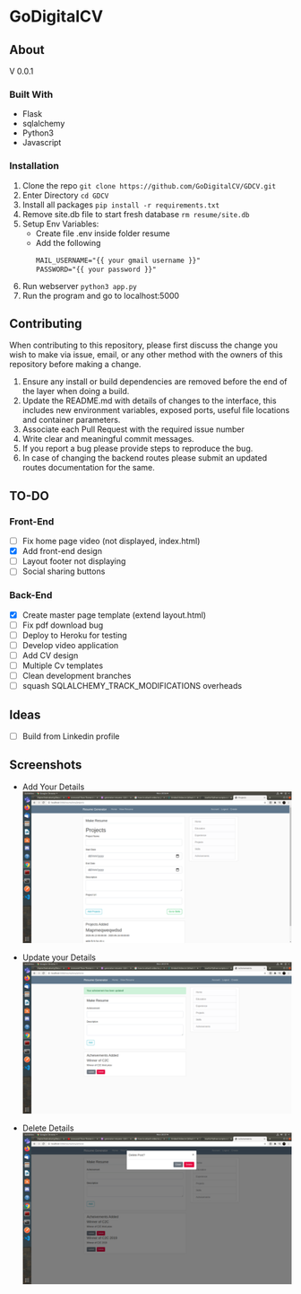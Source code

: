 # GoDigitalCV

## About

V 0.0.1

### Built With

- Flask
- sqlalchemy
- Python3
- Javascript

### Installation

1. Clone the repo `git clone https://github.com/GoDigitalCV/GDCV.git`
2. Enter Directory `cd GDCV`
3. Install all packages `pip install -r requirements.txt`
4. Remove site.db file to start fresh database `rm resume/site.db`
5. Setup Env Variables:
   - Create file .env inside folder resume
   - Add the following
     ```
     MAIL_USERNAME="{{ your gmail username }}"
     PASSWORD="{{ your password }}"
     ```
6. Run webserver `python3 app.py `
7. Run the program and go to localhost:5000

## Contributing

When contributing to this repository, please first discuss the change you wish
to make via issue, email, or any other method with the owners of this repository
before making a change.

1. Ensure any install or build dependencies are removed before the end of the
   layer when doing a build.
2. Update the README.md with details of changes to the interface, this includes
   new environment variables, exposed ports, useful file locations and container
   parameters.
3. Associate each Pull Request with the required issue number
4. Write clear and meaningful commit messages.
5. If you report a bug please provide steps to reproduce the bug.
6. In case of changing the backend routes please submit an updated routes
   documentation for the same.

## TO-DO

### Front-End

- [ ] Fix home page video (not displayed, index.html)
- [x] Add front-end design
- [ ] Layout footer not displaying
- [ ] Social sharing buttons

### Back-End

- [x] Create master page template (extend layout.html)
- [ ] Fix pdf download bug
- [ ] Deploy to Heroku for testing
- [ ] Develop video application
- [ ] Add CV design
- [ ] Multiple Cv templates
- [ ] Clean development branches
- [ ] squash SQLALCHEMY_TRACK_MODIFICATIONS overheads

## Ideas

- [ ] Build from Linkedin profile

## Screenshots

- Add Your Details <img
  src="https://github.com/GoDigitalCV/GDCV/blob/master/images/projects.png">

- Update your Details <img
  src="https://github.com/GoDigitalCV/GDCV/blob/master/images/Update.png">

- Delete Details <img
  src="https://github.com/GoDigitalCV/GDCV/blob/master/images/delete.png">
